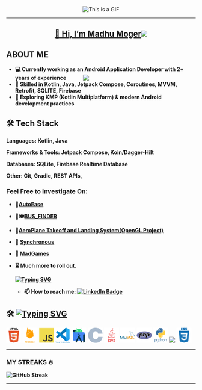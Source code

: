 
<!--
**Madhumoger/Madhumoger** is a ✨ _special_ ✨ repository because its `README.md` (this file) appears on your GitHub profile

Here are some ideas to get you started:

- 🔭 I’m currently working on ...
- 🌱 I’m currently learning ...
- 👯 I’m looking to collaborate on ...
- 🤔 I’m looking for help with ...
- 💬 Ask me about ...
- 📫 How to reach me: ...
- 😄 Pronouns: ...
- ⚡ Fun fact: ...-->
<div align="center">
  <img alt="This is a GIF" src="https://media.giphy.com/media/zgduo4kWRRDVK/giphy.gif" width="950"px height="450"px/>
</div>
                                                                                                                                             
<hr>
<h2 align="center"><b><a href="https://github.com/Madhumoger">👋 Hi, I’m Madhu Moger</a></b><img src="https://github.com/thushar28/Profile-Page/blob/main/handwave.gif" width="40px"/></h2>

<h2><b>ABOUT ME<b></h2>

-  💻 Currently working as an Android Application Developer with 2+ years of experience<img align="right" src="https://media.giphy.com/media/fwbZnTftCXVocKzfxR/giphy.gif" width="300px"/>
- 📱 Skilled in Kotlin, Java, Jetpack Compose, Coroutines, MVVM, Retrofit, SQLITE, Firebase
- 🌱 Exploring KMP (Kotlin Multiplatform) & modern Android development practices
<!-- 👯 I’m looking to collaborate on
- 🤔 I’m looking for help with ...
- 💬 Ask me about ...
- 😄 Pronouns: ...-->


<h2><b>🛠️ Tech Stack<b></h2>

Languages: Kotlin, Java

Frameworks & Tools: Jetpack Compose, Koin/Dagger-Hilt

Databases: SQLite, Firebase Realtime Database

Other: Git, Gradle, REST APIs,

<h3>Feel Free to Investigate On:</h3>
                                                                                                             
- :department_store:<a href="https://github.com/Madhumoger/AUTOEASE.git">AutoEase</a> <br>
- :falafel::plate_with_cutlery:<a href="https://github.com/Madhumoger/BUS_FINDER_APP.git">BUS_FINDER</a>
- 🚀<a href="">AeroPlane Takeoff and Landing System(OpenGL Project)</a>
- 🍜 <a href="https://github.com/palashchiplunkar/Godsend-App">Synchronous</a>
- 🍜 <a href="https://github.com/Madhumoger/MadGames">MadGames</a>
- :hourglass: Much more to roll out.<br>                                
                                                                       
     <a href="https://github.com/thushar28/College-Stuff"><img src="https://readme-typing-svg.demolab.com?font=Antonio&pause=1000&color=F73255&width=409&height=40&lines=College+Repo's" alt="Typing SVG" /></a>

     - 📫 How to reach me: <a href="https://www.linkedin.com/in/madhu-moger-37ba49200"><img src="https://github.com/thushar28/Profile-Page/blob/main/Linkedin-logo-png.png" width="70px" alt="LinkedIn Badge"/></a>
 
## :hammer_and_wrench: <a href="https://git.io/typing-svg"><img src="https://readme-typing-svg.demolab.com?font=Fira+Code&pause=1000&color=F75919&width=435&lines=To+View+Click+on+Projectname...." alt="Typing SVG" /></a>
<img src="https://github.com/devicons/devicon/blob/master/icons/html5/html5-original-wordmark.svg" width="40px"/>
<img src="https://github.com/devicons/devicon/blob/master/icons/firebase/firebase-plain-wordmark.svg" width="40px"/>
<img src="https://github.com/devicons/devicon/blob/master/icons/javascript/javascript-original.svg" width="40px"/>
<img src="https://github.com/devicons/devicon/blob/master/icons/vscode/vscode-original-wordmark.svg" width="40px"/>
<img src="https://github.com/devicons/devicon/blob/master/icons/androidstudio/androidstudio-original.svg"width="40px"/>                                      
<img src="https://github.com/devicons/devicon/blob/master/icons/c/c-original.svg" width="40px"/>
<img src="https://github.com/devicons/devicon/blob/master/icons/java/java-plain-wordmark.svg" width="40px"/>                                                           <img src="https://github.com/devicons/devicon/blob/master/icons/mysql/mysql-original-wordmark.svg"width="40px"/>                                      
<img src="https://github.com/devicons/devicon/blob/master/icons/php/php-original.svg" width="40px"/>
<img src="https://github.com/devicons/devicon/blob/master/icons/python/python-original-wordmark.svg" width="40px"/>                                                     <img src="https://github.com/thushar28/Profile-Page/blob/main/png-transparent-dev-c-compiler-integrated-development-environment-c-free-text-logo-world.png" width="40px"/>                                                                                      
<img src="https://github.com/devicons/devicon/blob/master/icons/css3/css3-plain-wordmark.svg" width="40px"/>
<hr>
<h3>MY STREAKS 🔥</h3>
                                                                                                         
![GitHub Streak](https://streak-stats.demolab.com?user=Madhumoger&theme=dark)
 <hr>         
